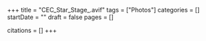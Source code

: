 +++
title = "CEC_Star_Stage_.avif"
tags = ["Photos"]
categories = []
startDate = ""
draft = false
pages = []

citations = []
+++
